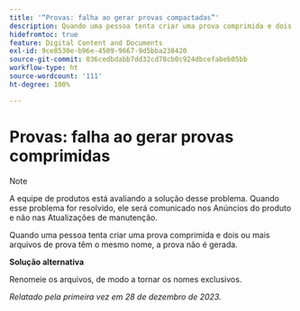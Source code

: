```yaml
---
title: '“Provas: falha ao gerar provas compactadas”'
description: Quando uma pessoa tenta criar uma prova comprimida e dois ou mais arquivos de prova têm o mesmo nome, a prova não é gerada.
hidefromtoc: true
feature: Digital Content and Documents
exl-id: 9ce8530e-b96e-4509-9667-9d5bba238420
source-git-commit: 036cedbdabb7dd32cd78cb0c924dbcefabeb05bb
workflow-type: ht
source-wordcount: '111'
ht-degree: 100%

---
```


# Provas: falha ao gerar provas comprimidas

<!--WF and WFP TOCs-->

>[!NOTE]
>
>A equipe de produtos está avaliando a solução desse problema. Quando esse problema for resolvido, ele será comunicado nos Anúncios do produto e não nas Atualizações de manutenção.

Quando uma pessoa tenta criar uma prova comprimida e dois ou mais arquivos de prova têm o mesmo nome, a prova não é gerada.

**Solução alternativa**

Renomeie os arquivos, de modo a tornar os nomes exclusivos.

_Relatado pela primeira vez em 28 de dezembro de 2023._
